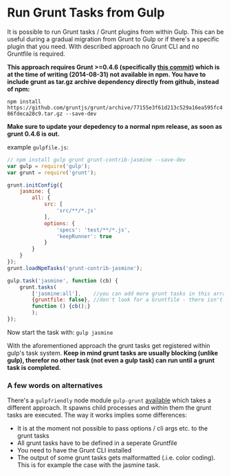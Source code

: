 # Run Grunt Tasks from Gulp

It is possible to run Grunt tasks / Grunt plugins from within Gulp. This can be useful during a gradual migration from Grunt to Gulp or if there's a specific plugin that you need. With described approach no Grunt CLI and no Gruntfile is required.

**This approach requires Grunt >=0.4.6 (specifically [this commit](https://github.com/gruntjs/grunt/commit/77155e3f61d213c529a16ea595fc486fdeca28c9)) which is at the time of writing (2014-08-31) not available in npm. You have to include grunt as tar.gz archive dependency directly from github, instead of npm:**

`npm install https://github.com/gruntjs/grunt/archive/77155e3f61d213c529a16ea595fc486fdeca28c9.tar.gz --save-dev`

**Make sure to update your depedency to a normal npm release, as soon as grunt 0.4.6 is out.**

example `gulpfile.js`:
```js
// npm install gulp grunt grunt-contrib-jasmine --save-dev
var gulp = require('gulp');
var grunt = require('grunt');

grunt.initConfig({
    jasmine: {
        all: {
            src: [
                'src/**/*.js'
            ],
            options: {
                'specs': 'test/**/*.js',
                'keepRunner': true
            }
        }
    }
});
grunt.loadNpmTasks('grunt-contrib-jasmine');

gulp.task('jasmine', function (cb) {
    grunt.tasks(
    	['jasmine:all'],  	//you can add more grunt tasks in this array
    	{gruntfile: false}, //don't look for a Gruntfile - there isn't one. :-)
    	function () {cb();}
    	);
});

```

Now start the task with: 
`gulp jasmine`

With the aforementioned approach the grunt tasks get registered within gulp's task system. **Keep in mind grunt tasks are usually blocking (unlike gulp), therefor no other task (not even a gulp task) can run until a grunt task is completed.**


### A few words on alternatives

There's a `gulpfriendly` node module `gulp-grunt` [available](https://www.npmjs.org/package/gulp-grunt) which takes a different approach. It spawns child processes and within them the grunt tasks are executed. The way it works implies some differences:
* It is at the moment not possible to pass options / cli args etc. to the grunt  tasks
* All grunt tasks have to be defined in a seperate Gruntfile
* You need to have the Grunt CLI installed
* The output of some grunt tasks gets malformatted (.i.e. color coding). This is for example the case with the jasmine task.
